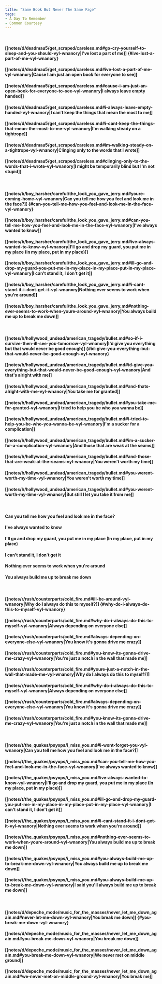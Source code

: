 ```yaml
---
title: "Same Book But Never The Same Page"
tags:
- A Day To Remember
- Common Courtesy
---
```

&nbsp;
#### [[notes/d/deadmau5/get_scraped/careless.md#go-cry-yourself-to-sleep-and-you-should-vyl-wnanory|I've lost a part of me]] {#ive-lost-a-part-of-me-vyl-wnanory}
#### [[notes/d/deadmau5/get_scraped/careless.md#ive-lost-a-part-of-me-vyl-wnanory|Cause I am just an open book for everyone to see]]
#### [[notes/d/deadmau5/get_scraped/careless.md#cause-i-am-just-an-open-book-for-everyone-to-see-vyl-wnanory|I always leave empty handed]]
#### [[notes/d/deadmau5/get_scraped/careless.md#i-always-leave-empty-handed-vyl-wnanory|I can't keep the things that mean the most to me]]
#### [[notes/d/deadmau5/get_scraped/careless.md#i-cant-keep-the-things-that-mean-the-most-to-me-vyl-wnanory|I'm walking steady on a tightrope]]
#### [[notes/d/deadmau5/get_scraped/careless.md#im-walking-steady-on-a-tightrope-vyl-wnanory|Clinging only to the words that I wrote]]
#### [[notes/d/deadmau5/get_scraped/careless.md#clinging-only-to-the-words-that-i-wrote-vyl-wnanory|I might be temporarily blind but I'm not stupid]]
&nbsp;
#### [[notes/b/boy_harsher/careful/the_look_you_gave_jerry.md#youre-coming-home-vyl-wnanory|Can you tell me how you feel and look me in the face?]] {#can-you-tell-me-how-you-feel-and-look-me-in-the-face-vyl-wnanory}
#### [[notes/b/boy_harsher/careful/the_look_you_gave_jerry.md#can-you-tell-me-how-you-feel-and-look-me-in-the-face-vyl-wnanory|I've always wanted to know]]
#### [[notes/b/boy_harsher/careful/the_look_you_gave_jerry.md#ive-always-wanted-to-know-vyl-wnanory|I'll go and drop my guard, you put me in my place (In my place, put in my place)]]
#### [[notes/b/boy_harsher/careful/the_look_you_gave_jerry.md#ill-go-and-drop-my-guard-you-put-me-in-my-place-in-my-place-put-in-my-place-vyl-wnanory|I can't stand it, I don't get it]]
#### [[notes/b/boy_harsher/careful/the_look_you_gave_jerry.md#i-cant-stand-it-i-dont-get-it-vyl-wnanory|Nothing ever seems to work when you're around]]
#### [[notes/b/boy_harsher/careful/the_look_you_gave_jerry.md#nothing-ever-seems-to-work-when-youre-around-vyl-wnanory|You always build me up to break me down]]
&nbsp;
#### [[notes/h/hollywood_undead/american_tragedy/bullet.md#so-if-i-survive-then-ill-see-you-tomorrow-vyl-wnanory|I'd give you everything but that would never be good enough]] {#id-give-you-everything-but-that-would-never-be-good-enough-vyl-wnanory}
#### [[notes/h/hollywood_undead/american_tragedy/bullet.md#id-give-you-everything-but-that-would-never-be-good-enough-vyl-wnanory|And that's alright with me]]
#### [[notes/h/hollywood_undead/american_tragedy/bullet.md#and-thats-alright-with-me-vyl-wnanory|You take me for granted]]
#### [[notes/h/hollywood_undead/american_tragedy/bullet.md#you-take-me-for-granted-vyl-wnanory|I tried to help you be who you wanna be]]
#### [[notes/h/hollywood_undead/american_tragedy/bullet.md#i-tried-to-help-you-be-who-you-wanna-be-vyl-wnanory|I'm a sucker for a complication]]
#### [[notes/h/hollywood_undead/american_tragedy/bullet.md#im-a-sucker-for-a-complication-vyl-wnanory|And those that are weak at the seams]]
#### [[notes/h/hollywood_undead/american_tragedy/bullet.md#and-those-that-are-weak-at-the-seams-vyl-wnanory|You weren't worth my time]]
#### [[notes/h/hollywood_undead/american_tragedy/bullet.md#you-werent-worth-my-time-vyl-wnanory|You weren't worth my time]]
#### [[notes/h/hollywood_undead/american_tragedy/bullet.md#you-werent-worth-my-time-vyl-wnanory|But still I let you take it from me]]
&nbsp;
#### Can you tell me how you feel and look me in the face?
#### I've always wanted to know
#### I'll go and drop my guard, you put me in my place (In my place, put in my place)
#### I can't stand it, I don't get it
#### Nothing ever seems to work when you're around
#### You always build me up to break me down
&nbsp;
#### [[notes/r/rush/counterparts/cold_fire.md#ill-be-around-vyl-wnanory|Why do I always do this to myself?]] {#why-do-i-always-do-this-to-myself-vyl-wnanory}
#### [[notes/r/rush/counterparts/cold_fire.md#why-do-i-always-do-this-to-myself-vyl-wnanory|Always depending on everyone else]]
#### [[notes/r/rush/counterparts/cold_fire.md#always-depending-on-everyone-else-vyl-wnanory|You know it's gonna drive me crazy]]
#### [[notes/r/rush/counterparts/cold_fire.md#you-know-its-gonna-drive-me-crazy-vyl-wnanory|You're just a notch in the wall that made me]]
#### [[notes/r/rush/counterparts/cold_fire.md#youre-just-a-notch-in-the-wall-that-made-me-vyl-wnanory|Why do I always do this to myself?]]
#### [[notes/r/rush/counterparts/cold_fire.md#why-do-i-always-do-this-to-myself-vyl-wnanory|Always depending on everyone else]]
#### [[notes/r/rush/counterparts/cold_fire.md#always-depending-on-everyone-else-vyl-wnanory|You know it's gonna drive me crazy]]
#### [[notes/r/rush/counterparts/cold_fire.md#you-know-its-gonna-drive-me-crazy-vyl-wnanory|You're just a notch in the wall that made me]]
&nbsp;
#### [[notes/t/the_quakes/psyops/i_miss_you.md#i-wont-forget-you-vyl-wnanory|Can you tell me how you feel and look me in the face?]]
#### [[notes/t/the_quakes/psyops/i_miss_you.md#can-you-tell-me-how-you-feel-and-look-me-in-the-face-vyl-wnanory|I've always wanted to know]]
#### [[notes/t/the_quakes/psyops/i_miss_you.md#ive-always-wanted-to-know-vyl-wnanory|I'll go and drop my guard, you put me in my place (In my place, put in my place)]]
#### [[notes/t/the_quakes/psyops/i_miss_you.md#ill-go-and-drop-my-guard-you-put-me-in-my-place-in-my-place-put-in-my-place-vyl-wnanory|I can't stand it, I don't get it]]
#### [[notes/t/the_quakes/psyops/i_miss_you.md#i-cant-stand-it-i-dont-get-it-vyl-wnanory|Nothing ever seems to work when you're around]]
#### [[notes/t/the_quakes/psyops/i_miss_you.md#nothing-ever-seems-to-work-when-youre-around-vyl-wnanory|You always build me up to break me down]]
#### [[notes/t/the_quakes/psyops/i_miss_you.md#you-always-build-me-up-to-break-me-down-vyl-wnanory|You always build me up to break me down]]
#### [[notes/t/the_quakes/psyops/i_miss_you.md#you-always-build-me-up-to-break-me-down-vyl-wnanory|I said you'll always build me up to break me down]]
&nbsp;
#### [[notes/d/depeche_mode/music_for_the_masses/never_let_me_down_again.md#never-let-me-down-vyl-wnanory|You break me down]] {#you-break-me-down-vyl-wnanory}
#### [[notes/d/depeche_mode/music_for_the_masses/never_let_me_down_again.md#you-break-me-down-vyl-wnanory|You break me down]]
#### [[notes/d/depeche_mode/music_for_the_masses/never_let_me_down_again.md#you-break-me-down-vyl-wnanory|We never met on middle ground]]
#### [[notes/d/depeche_mode/music_for_the_masses/never_let_me_down_again.md#we-never-met-on-middle-ground-vyl-wnanory|You break me]]
